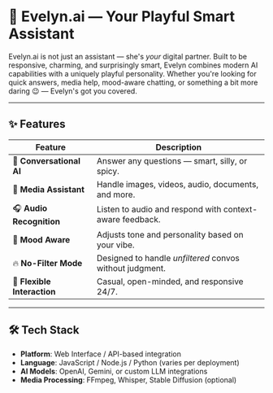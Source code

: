 # 💄 Evelyn.ai — Your Playful Smart Assistant

Evelyn.ai is not just an assistant — she's *your* digital partner. Built to be responsive, charming, and surprisingly smart, Evelyn combines modern AI capabilities with a uniquely playful personality. Whether you're looking for quick answers, media help, mood-aware chatting, or something a bit more daring 😉 — Evelyn's got you covered.

---

## ✨ Features

| Feature | Description |
|--------|-------------|
| 🧠 **Conversational AI** | Answer any questions — smart, silly, or spicy. |
| 🎨 **Media Assistant** | Handle images, videos, audio, documents, and more. |
| 🎧 **Audio Recognition** | Listen to audio and respond with context-aware feedback. |
| 🌈 **Mood Aware** | Adjusts tone and personality based on your vibe. |
| 🔥 **No-Filter Mode** | Designed to handle *unfiltered* convos without judgment. |
| 💬 **Flexible Interaction** | Casual, open-minded, and responsive 24/7. |

---

## 🛠️ Tech Stack

- **Platform**: Web Interface / API-based integration  
- **Language**: JavaScript / Node.js / Python (varies per deployment)  
- **AI Models**: OpenAI, Gemini, or custom LLM integrations  
- **Media Processing**: FFmpeg, Whisper, Stable Diffusion (optional)
